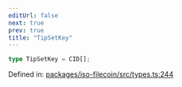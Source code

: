 ```yaml
---
editUrl: false
next: true
prev: true
title: "TipSetKey"
---
```


```ts
type TipSetKey = CID[];
```

Defined in: [packages/iso-filecoin/src/types.ts:244](https://github.com/hugomrdias/filecoin/blob/785c3411e0df74cabd3b2718e9d4a52c466ba914/packages/iso-filecoin/src/types.ts#L244)
